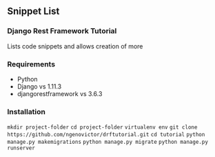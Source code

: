 ## Snippet List

### Django Rest Framework Tutorial
Lists code snippets and allows creation of more

### Requirements
* Python
* Django vs 1.11.3
* djangorestframework vs 3.6.3


### Installation
`mkdir project-folder`
`cd project-folder`
`virtualenv env`
`git clone https://github.com/ngenovictor/drftutorial.git`
`cd tutorial`
`python manage.py makemigrations`
`python manage.py migrate`
`python manage.py runserver`